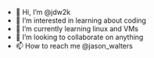 - 👋 Hi, I’m @jdw2k
- 👀 I’m interested in learning about coding
- 🌱 I’m currently learning linux and VMs
- 💞️ I’m looking to collaborate on anything
- 📫 How to reach me @jason_walters

<!---
jdw2k/jdw2k is a ✨ special ✨ repository because its `README.md` (this file) appears on your GitHub profile.
You can click the Preview link to take a look at your changes.
--->
